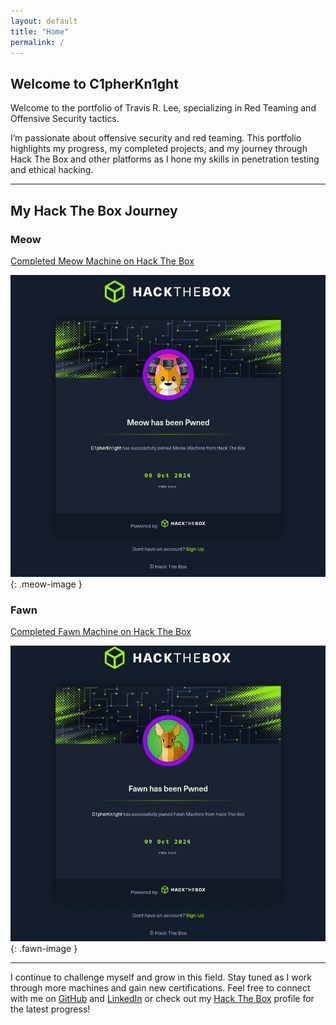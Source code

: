 ```yaml
---
layout: default
title: "Home"
permalink: /
---
```


## Welcome to C1pherKn1ght

Welcome to the portfolio of Travis R. Lee, specializing in Red Teaming and Offensive Security tactics.

I’m passionate about offensive security and red teaming. This portfolio highlights my progress, my completed projects, and my journey through Hack The Box and other platforms as I hone my skills in penetration testing and ethical hacking.

---

## My Hack The Box Journey

### Meow

<div class="centered-links">
    <a href="https://app.hackthebox.com/achievement/machine/2105172/393" target="_blank" rel="noopener noreferrer">
        Completed Meow Machine on Hack The Box
    </a>
</div>

![Meow Achievement](assets/images/Meow.jpg){: .meow-image }

### Fawn

<div class="centered-links">
    <a href="https://app.hackthebox.com/achievement/machine/2105172/394" target="_blank" rel="noopener noreferrer">
        Completed Fawn Machine on Hack The Box
    </a>
</div>

![Fawn Achievement](assets/images/Fawn.jpg){: .fawn-image }

---

I continue to challenge myself and grow in this field. Stay tuned as I work through more machines and gain new certifications. Feel free to connect with me on [GitHub](https://github.com/Travrl12) and [LinkedIn](https://www.linkedin.com/in/travisrlee) or check out my [Hack The Box](https://app.hackthebox.com/profile/2105172) profile for the latest progress!
